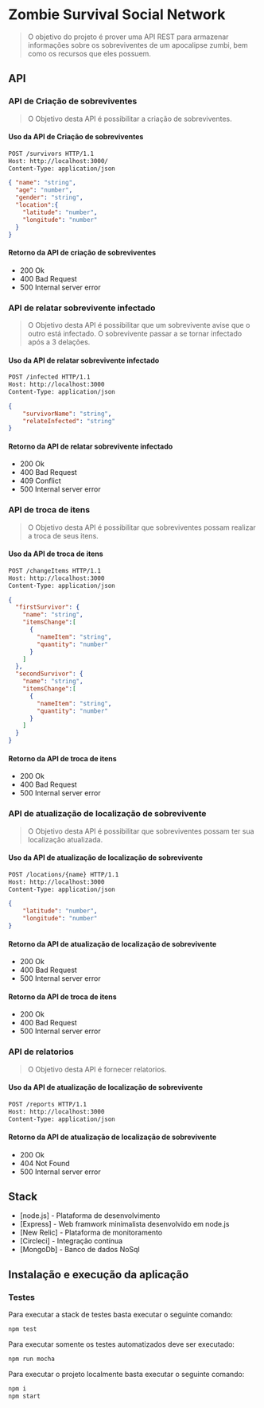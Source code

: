 # Zombie Survival Social Network

> O objetivo do projeto é prover uma API REST para  armazenar informações sobre os sobreviventes de um apocalipse zumbi, bem como os recursos que eles possuem.

## API
### API de Criação de sobreviventes
> O Objetivo desta API é possibilitar a criação de sobreviventes.

#### Uso da API de Criação de sobreviventes
```sh
POST /survivors HTTP/1.1
Host: http://localhost:3000/
Content-Type: application/json
```

```json
{ "name": "string",
  "age": "number",
  "gender": "string",
  "location":{
  	"latitude": "number",
  	"longitude": "number"
  }
}
```
#### Retorno da API de criação de sobreviventes

- 200   Ok
- 400   Bad Request
- 500   Internal server error

### API de relatar sobrevivente infectado
> O Objetivo desta API é possibilitar que um sobrevivente avise que o outro está infectado.
O sobrevivente passar a se tornar infectado após a 3 delações.

#### Uso da API de relatar sobrevivente infectado
```sh
POST /infected HTTP/1.1
Host: http://localhost:3000
Content-Type: application/json
```

```json
{ 
	"survivorName": "string",
	"relateInfected": "string"
}
```
#### Retorno da API de relatar sobrevivente infectado

- 200   Ok
- 400   Bad Request
- 409   Conflict
- 500   Internal server error

### API de troca de itens
> O Objetivo desta API é possibilitar que sobreviventes possam realizar a troca de seus itens.

#### Uso da API de troca de itens
```sh
POST /changeItems HTTP/1.1
Host: http://localhost:3000
Content-Type: application/json
```

```json
{
  "firstSurvivor": {
    "name": "string",
    "itemsChange":[
      {
        "nameItem": "string",
        "quantity": "number"
      }
    ] 
  },
  "secondSurvivor": {
    "name": "string",
    "itemsChange":[
      {
        "nameItem": "string",
        "quantity": "number"
      }
    ] 
  }
}
```
#### Retorno da API de troca de itens

- 200   Ok
- 400   Bad Request
- 500   Internal server error

### API de atualização de localização de sobrevivente
> O Objetivo desta API é possibilitar que sobreviventes possam ter sua localização atualizada.

#### Uso da API de atualização de localização de sobrevivente
```sh
POST /locations/{name} HTTP/1.1
Host: http://localhost:3000
Content-Type: application/json
```

```json
{ 
	"latitude": "number",
	"longitude": "number"
}
```
#### Retorno da API de atualização de localização de sobrevivente

- 200   Ok
- 400   Bad Request
- 500   Internal server error



#### Retorno da API de troca de itens

- 200   Ok
- 400   Bad Request
- 500   Internal server error

### API de relatorios
> O Objetivo desta API é fornecer relatorios.

#### Uso da API de atualização de localização de sobrevivente
```sh
POST /reports HTTP/1.1
Host: http://localhost:3000
Content-Type: application/json
```

#### Retorno da API de atualização de localização de sobrevivente

- 200   Ok
- 404   Not Found
- 500   Internal server error



## Stack
- [node.js] - Plataforma de desenvolvimento
- [Express] - Web framwork minimalista desenvolvido em node.js
- [New Relic] - Plataforma de monitoramento 
- [Circleci] - Integração contínua
- [MongoDb] - Banco de dados NoSql


## Instalação e execução da aplicação

### Testes

Para executar a stack de testes basta executar o seguinte comando:

```sh
npm test
```

Para executar somente os testes automatizados deve ser executado:

```sh
npm run mocha
```

Para executar o projeto localmente basta executar o seguinte comando:

```sh
npm i
npm start
```